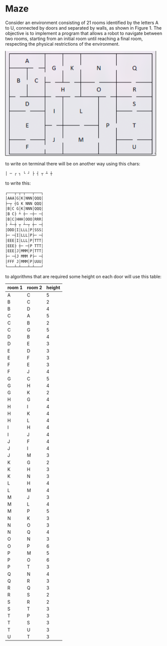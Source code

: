 # Maze
Consider an environment consisting of 21 rooms identified by the letters A to U, connected by doors and separated by walls, as shown in Figure 1. The objective is to implement a program that allows a robot to navigate between two rooms, starting from an initial room until reaching a final room, respecting the physical restrictions of the environment.

![maze figure](./maze.png)

to write on terminal there will be on another way using this chars:
```bash
│ ─ ┌ ┐ └ ┘ ├ ┤ ┬ ┴ ┼
```

to write this:

```bash
┌───┬─┬─┬───┬───┐
│AAA│G│K│NNN│QQQ│
├─┬ ┤G K NNN QQQ│
│B│C G│K│NNN│QQQ│
│B C├ ┴ ┼─ ─┼─ ─┤
│B│C│HHH│OOO│RRR│
├ ┴─┼ ┬ ┴─┬ ┼─ ─┤
│DDD│I│LLL│P│SSS│
├─ ─┤I│LLL│P├─ ─┤
│EEE│I│LLL│P│TTT│
│EEE├ ┼─ ─┤P TTT│
│EEE│J│MMM│P│TTT│
├─ ─┤J MMM P├─ ─┤
│FFF J│MMM│P│UUU│
└───┴─┴───┴─┴───┘
```

to algorithms that are required some height on each door will use this table:

| room 1 | room 2 | height |
| ------ | ------ | ------ |
| A      | C      | 5      |
| B      | C      | 2      |
| B      | D      | 4      |
| C      | A      | 5      |
| C      | B      | 2      |
| C      | G      | 5      |
| D      | B      | 4      |
| D      | E      | 3      |
| E      | D      | 3      |
| E      | F      | 3      |
| F      | E      | 3      |
| F      | J      | 4      |
| G      | C      | 5      |
| G      | H      | 4      |
| G      | K      | 2      |
| H      | G      | 4      |
| H      | I      | 4      |
| H      | K      | 4      |
| H      | L      | 4      |
| I      | H      | 4      |
| I      | J      | 4      |
| J      | F      | 4      |
| J      | I      | 4      |
| J      | M      | 3      |
| K      | G      | 2      |
| K      | H      | 3      |
| K      | N      | 3      |
| L      | H      | 4      |
| L      | M      | 4      |
| M      | J      | 3      |
| M      | L      | 4      |
| M      | P      | 5      |
| N      | K      | 3      |
| N      | O      | 3      |
| N      | Q      | 4      |
| O      | N      | 3      |
| O      | P      | 6      |
| P      | M      | 5      |
| P      | O      | 6      |
| P      | T      | 3      |
| Q      | N      | 4      |
| Q      | R      | 3      |
| R      | Q      | 3      |
| R      | S      | 2      |
| S      | R      | 2      |
| S      | T      | 3      |
| T      | P      | 3      |
| T      | S      | 3      |
| T      | U      | 3      |
| U      | T      | 3      |